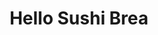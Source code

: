 ---
layout: place
title: Hello Sushi Brea
permalink: /california/placentia/hello-sushi-brea.html
stateAbbr: CA
stateName: California
cityName: Placentia
seo:
  type: restaurant
  links: null
place_id: ChIJ440OB9fV3IARw3_zQ96YwyY
photos:
  - name: >-
      places/ChIJ440OB9fV3IARw3_zQ96YwyY/photos/AeeoHcLCGciD1uXDY8F3AvyOd-aNjmeqtU0WpDAU57YdJQNyIlGfMdwVnD9rPIPDcpC_1X2XRrRbta6rvlyKlQMeFAEcsuCsizvQsPvs3F8rR8DCkC7_3aMFOwHiAI15VXUWDhsRQ3P-TPflOTPY9ORw7QP5Bt8RJZDoiPzhU9zI7XU8n6mWg0JuiuIL_-PHswBh5BNs-GQGTIJ-36bkQxMduFIXklVYtwglgzV1B-4GI5GHOKzHneubsxuXHmrP1wCnfusxXCZEffnbJyZGTgFik1sQ7DWfI9Cv6O6FvAAjJUsHhA
    widthPx: 3000
    heightPx: 4000
    authorAttributions:
      - displayName: Hello Sushi Brea
        uri: https://maps.google.com/maps/contrib/105252254143684675822
        photoUri: >-
          https://lh3.googleusercontent.com/a-/ALV-UjUDh-BRzam3_I0Nfx-KEnIXLMr2rA2hlCv8MZmeka40fTaycpE=s100-p-k-no-mo
    flagContentUri: >-
      https://www.google.com/local/imagery/report/?cb_client=maps_api_places.places_api&image_key=!1e10!2sAF1QipM_IxWeTxQem1BZsSdjKumv0KvdPOB05zZySAQ4&hl=en-US
    googleMapsUri: >-
      https://www.google.com/maps/place//data=!3m4!1e2!3m2!1sAF1QipM_IxWeTxQem1BZsSdjKumv0KvdPOB05zZySAQ4!2e10!4m2!3m1!1s0x80dcd5d7070e8de3:0x26c398de43f37fc3
  - name: >-
      places/ChIJ440OB9fV3IARw3_zQ96YwyY/photos/AeeoHcJf26ZFHN5QeGQWZT2aflIKp7o7wScsWJiNP6S4g4oxyzlrpCRv8E34KrvIFpNOx2vypLA-HFdTuyVGGNVhk4cMWbPhMp5By0H153TxM8G4zBPA01Dp_dZLZ0I8UDo4NvM8zDQYlQfOPJMEC7JyuWc2qBMCAgfbdOS1YgUg1TQmUF_KAji4yMELNeQ9VUnNU1KDDFGfZbrxeEPR3ouAtwAZ7GK4lvsZxV91j23_6L2Jqtp9Uhz5Uo4uvohP_oYhs_u-Y6usQwT0EPB9XtKfuoZiaxeUBH2DQP1o8YGpdPO7MQ
    widthPx: 4000
    heightPx: 2011
    authorAttributions:
      - displayName: Hello Sushi Brea
        uri: https://maps.google.com/maps/contrib/105252254143684675822
        photoUri: >-
          https://lh3.googleusercontent.com/a-/ALV-UjUDh-BRzam3_I0Nfx-KEnIXLMr2rA2hlCv8MZmeka40fTaycpE=s100-p-k-no-mo
    flagContentUri: >-
      https://www.google.com/local/imagery/report/?cb_client=maps_api_places.places_api&image_key=!1e10!2sAF1QipPwKadkx3Loj_BD_gl45ar1lt40wfZu37W4xZlq&hl=en-US
    googleMapsUri: >-
      https://www.google.com/maps/place//data=!3m4!1e2!3m2!1sAF1QipPwKadkx3Loj_BD_gl45ar1lt40wfZu37W4xZlq!2e10!4m2!3m1!1s0x80dcd5d7070e8de3:0x26c398de43f37fc3
  - name: >-
      places/ChIJ440OB9fV3IARw3_zQ96YwyY/photos/AeeoHcI9_QtvFg4r7Dhjt-RMEK4xPymL7LRKPIPYgjmAE-l1QTlbcuH1V7kFrJl0LoL7kh4wBtLCnoMQn-2OyRCYrqb01sD_Lij8AXBb0U6ivk6MgIwnlAgtJ85o_Z2UtP8skcNBH1ytw2S6Wvqh3fbdHQV9luXAPJl2cADG3Ka5-eS1Eyij01IPB6QAqXR5qigPHW5VzhIZ_AkUgyuxrdFMlN0yfd0VbzDaYWRnaih956Ivtb0Gdxm8cpGN-N229v4BJaGOQ9omFY_vOsel18KRoPg-LFWcCNXUehPKpemELB6kQKM3GsBbm9crnMtmcGBdooh5AneVEkzrDTn0VxXcBSStpDRmqV5vn09glOiWIqbH6I4tcpZ4b2guJnex-ne6TOztcw1SniwnFMIFI2pMGuR449yWG0gTdZqpDbwIDMjzqsdD
    widthPx: 4800
    heightPx: 3200
    authorAttributions:
      - displayName: Mr. Eyeball
        uri: https://maps.google.com/maps/contrib/101192717083892578614
        photoUri: >-
          https://lh3.googleusercontent.com/a-/ALV-UjUr4fJu3wDuCucRE0zdhml0UnXgohJAV8tiiHueU7I8tFnff8m5=s100-p-k-no-mo
    flagContentUri: >-
      https://www.google.com/local/imagery/report/?cb_client=maps_api_places.places_api&image_key=!1e10!2sCIHM0ogKEICAgMDIvoaRpgE&hl=en-US
    googleMapsUri: >-
      https://www.google.com/maps/place//data=!3m4!1e2!3m2!1sCIHM0ogKEICAgMDIvoaRpgE!2e10!4m2!3m1!1s0x80dcd5d7070e8de3:0x26c398de43f37fc3
  - name: >-
      places/ChIJ440OB9fV3IARw3_zQ96YwyY/photos/AeeoHcIYVc012spSpKdbdr9U5E8cSzNbV-1D0_uOF_-x0eWgG-HlYV1MN_2dB2HMpbB7gd_UyO_bVrI8H4u6EBS503Rm6dV_yQaLUaJqLX1teLdWvZYhOC2Mwnv2TX-XDQHHtO2Gl0EBHh_wv0LcrLZB3bQDHqDIlaDRiDYyy31fDu9i0N-uTttOilTpbnalN0GwPm9n1rw7M1EtE885QMyXd5Zd9vwtaAnAgdr7oRbjfzYmOYySZ_yhEfG3xhaW4Z-AMstjKRmvJuDpdKiO856f2Dquv0tbH9cN7GQ61saQt6K7yeupkSeOQWBMG-IETAFZFOEOlnr89WgIjNVydd0qiNuU33VQbRcliGdDDppmIBMPEpZxylF6P0ctLAPErC7ZgelNQafxK0U8Cprt8Wuc2g46yFSm6tGiUlt2nK7BEIq3o6cV
    widthPx: 3024
    heightPx: 4032
    authorAttributions:
      - displayName: Jacob Sto Domingo
        uri: https://maps.google.com/maps/contrib/105360272264652828471
        photoUri: >-
          https://lh3.googleusercontent.com/a/ACg8ocLWS8NMjisS34nAfIvwCfEtoau6D6rRZIRDVW2oI61BdujJHw=s100-p-k-no-mo
    flagContentUri: >-
      https://www.google.com/local/imagery/report/?cb_client=maps_api_places.places_api&image_key=!1e10!2sCIHM0ogKEICAgIDr8__roQE&hl=en-US
    googleMapsUri: >-
      https://www.google.com/maps/place//data=!3m4!1e2!3m2!1sCIHM0ogKEICAgIDr8__roQE!2e10!4m2!3m1!1s0x80dcd5d7070e8de3:0x26c398de43f37fc3
  - name: >-
      places/ChIJ440OB9fV3IARw3_zQ96YwyY/photos/AeeoHcKpYCrlxoXobVglqLDVol5V1i_ZkVYzyvh15_ZH_XDPPd4WSsQYFlxbRtsJLg7VbG8JsYen-oQWf3Mw1nCBKuzh6siDxXxS0Z1gB1z_lv95hq8v26gXJdTJau4JMmWLdpxoZaD0tqsQRo8rNoGX1YlDqsN2uhNQemX5RksXWA8EWEpJNnoYuRl8FF3TY_jYg9K1L9TWUF7zvmZYYh7_7FgwzTNMLSKqeHKAfMpxhBlOU8QoaWb-iQxJFW8wg9FTw8J24H_Rky3NIMN0n4vkMou2wzcvoT_YmJFGAJ1gxetqnlbxTf44Eo3aNrSoAt7zuGnU_SvRX3yiik7SsWm0YVh4wQUgSgB1FcAFsyDScJfzQJwpi2LuLcS6ve_0yS0i8T8DeE0xwexu76f-takSJ-bN2ClpxYc1Bsqln8Z_-9_MV742
    widthPx: 3024
    heightPx: 4032
    authorAttributions:
      - displayName: Daniel Fu
        uri: https://maps.google.com/maps/contrib/115167198964465465982
        photoUri: >-
          https://lh3.googleusercontent.com/a-/ALV-UjXKtm5eClLrFvQXT79DE03oIUOGeSTbEFVEhZduNztAmKZPeuWw=s100-p-k-no-mo
    flagContentUri: >-
      https://www.google.com/local/imagery/report/?cb_client=maps_api_places.places_api&image_key=!1e10!2sCIHM0ogKEICAgIDtrfyV_gE&hl=en-US
    googleMapsUri: >-
      https://www.google.com/maps/place//data=!3m4!1e2!3m2!1sCIHM0ogKEICAgIDtrfyV_gE!2e10!4m2!3m1!1s0x80dcd5d7070e8de3:0x26c398de43f37fc3
  - name: >-
      places/ChIJ440OB9fV3IARw3_zQ96YwyY/photos/AeeoHcKPxXKj5nEkNaiTULv6Y9l862JJj4RdjN0qd8VRGM-zJIQfYH8zvnRPGwXzRyj-bKU3HMkNnGaIBaNsAGuyJ5gmMK8UFJt64bmbZwPsSE5Cb_ZL_0UOMyCgUAMx_CSaDFEg6tspQJfn58QgdviS1_4ieg-Y0tHwOZe-XdaSoKbdGbS__km9iWE8V6nKMjFjBGK3YSWR5mGO7Tk2ntRHjr18noSEp5gD39CG6K3gANkT1OpkqolTnctBhK0UiCwvC95Ur7jlFAnlqUHvDSyaZng4eUNw0ODuaXLE_tbAmy2_couzYZe8MsnsFgL7XDZqZyffVEOHIugeUXZsiqQMr6ZSF69vmiF-aNkncfA_Sw7EMLrGTgvA4G8Lm4WxvnbQGlYZQHK_oWenumBlcfW3wEempL4KpZn4_lIOxY1z-R3XFQ
    widthPx: 3472
    heightPx: 1848
    authorAttributions:
      - displayName: Gary Hamamoto
        uri: https://maps.google.com/maps/contrib/117311236004213825189
        photoUri: >-
          https://lh3.googleusercontent.com/a-/ALV-UjU94dvgzxIQFLa4jDSsNCe2cF-GJ0-GvjcopkbRyUsE5TvA3_Q9xA=s100-p-k-no-mo
    flagContentUri: >-
      https://www.google.com/local/imagery/report/?cb_client=maps_api_places.places_api&image_key=!1e10!2sCIHM0ogKEICAgIDT6rDXNQ&hl=en-US
    googleMapsUri: >-
      https://www.google.com/maps/place//data=!3m4!1e2!3m2!1sCIHM0ogKEICAgIDT6rDXNQ!2e10!4m2!3m1!1s0x80dcd5d7070e8de3:0x26c398de43f37fc3
  - name: >-
      places/ChIJ440OB9fV3IARw3_zQ96YwyY/photos/AeeoHcKBWeRxvJsJGw_-pEOJ3uMmr6EG9oUWpwhDzKFRmATH_zmKL9-gqocxNdSlatLc1f2DhxsOTakX5gqYY9VLNEgEaWeRS3Pot4pZoqRYP6oiMlN6bnkDiUOdk_SO6XvAYX0oKQqcCub7DRGkSi77XlrUKrhlR22x8-ZnAnGod9xVhJ4dnEkWvTtbeChwSqpQcI3L5hc3fIrNQuIepQJL9Obsg8WB0xhLUBoDhdinmFD2E3CI4hipZ70rCy6Y3s_mrK7klUqSGqgK4B1V-8F3dyf4Ld1VwbakzTZrON0HFMWSoRWWI8szZh8wfddliYw5KFi3Fs59JUUWOP0VlbE2AAqnKvyjfwM8FeMBKPZZcdPtXTlToQ0Au_HmZ5A0n_0ehz0G_8cNlpl7V-CZ43nfqIAIBzeJ1IbrSAKyDdBKdEVovPDC17FLaEAkypeDmniB
    widthPx: 1800
    heightPx: 4000
    authorAttributions:
      - displayName: Gman G
        uri: https://maps.google.com/maps/contrib/101724625645990115909
        photoUri: >-
          https://lh3.googleusercontent.com/a-/ALV-UjVmfSD7c2EjG1iMr_I6nA8nGZkBBqbBJKaFHclY3hAkQKG7f0-L=s100-p-k-no-mo
    flagContentUri: >-
      https://www.google.com/local/imagery/report/?cb_client=maps_api_places.places_api&image_key=!1e10!2sCIABIhADyc5U1jtCKWfILnMABS4U&hl=en-US
    googleMapsUri: >-
      https://www.google.com/maps/place//data=!3m4!1e2!3m2!1sCIABIhADyc5U1jtCKWfILnMABS4U!2e10!4m2!3m1!1s0x80dcd5d7070e8de3:0x26c398de43f37fc3
  - name: >-
      places/ChIJ440OB9fV3IARw3_zQ96YwyY/photos/AeeoHcJx-w35wCZZx57qiOTNO84ZltxrvASHDioZXyXdIXdM612eGwUcZjx9YQNf0d9zECDYXq6d3Un_FkRWM0G_8lIIyy0i07bZTT3LUxiCNDTKBSCn2z-Gbxp0__Yp_mD1e3YMTg9tSkxETGMEOgxnpy_gk9AH6toMZPsODYQZkiVxofU1IC0HqolVz10ftH-5IvgHQzCek7dyFogyA52YjM3BmU2L1DJaESFTJE_l4dT-hJNtao8aO80zOGqBnJd7sAtEmUpDza827_iSMoMb_QDk4thrU33Rhv6-Dh--2p_3Kksah0jsEef4HgOjNAYAs7Exq_u-68t_sgHdBQcPePSUcwOHAF_7x5ARi7dfLQpmxVEz4g6Z3FztacE1wcymJyZSHLeItsaShqEw6pBESTofl_rC9OEhPn-Zyo2cSBD_Tg
    widthPx: 3000
    heightPx: 4000
    authorAttributions:
      - displayName: Em Liu
        uri: https://maps.google.com/maps/contrib/107523643923041594431
        photoUri: >-
          https://lh3.googleusercontent.com/a/ACg8ocKNJ-JUQSvfrneq2MGlcbvrTTPV_Qn34KXT-xSLwAnCGvkxd0Mm=s100-p-k-no-mo
    flagContentUri: >-
      https://www.google.com/local/imagery/report/?cb_client=maps_api_places.places_api&image_key=!1e10!2sCIHM0ogKEICAgICJnp_4Rg&hl=en-US
    googleMapsUri: >-
      https://www.google.com/maps/place//data=!3m4!1e2!3m2!1sCIHM0ogKEICAgICJnp_4Rg!2e10!4m2!3m1!1s0x80dcd5d7070e8de3:0x26c398de43f37fc3
  - name: >-
      places/ChIJ440OB9fV3IARw3_zQ96YwyY/photos/AeeoHcJdrvaaWmQRXRt4VsIyxf1aHdP3h8eALwhq8bsdh3oj4hf4zF0pV5ALkkUjMKLZ6SsoCdAHOXDJoWF52ZTUR7AV0rhPCtSQFcH_nZY9bVXOM3NKGk4tJMQ1a2K81Ltku_SWvHvPEslIs_PJDkuPoRa-jWBbOskgdo1AOpO5T2Oern9ie5P5WOI875T7nfbRCvztXwOLpXVoZxDl7xE1A4UyhWZgEEZerDn3-DU2l1Yeezn1TTP9tll34GIdY9C9gkJ4vU6MLk8ISjiNO7Y9EL4al-BMEnR-VXGJPM92InQCCTEJYKoufjlvss1jyWuPj1Rfg-Llb6TtTz-gojaFjiNaM1nmfOqBfghaang3-w_ebVu0QTiDqet54TuwPwwLUFLtueNWB2N4PTnZJV8EgJ86z7SBoG1_UtfoBK4ACknvIbWu
    widthPx: 3000
    heightPx: 4000
    authorAttributions:
      - displayName: Em Liu
        uri: https://maps.google.com/maps/contrib/107523643923041594431
        photoUri: >-
          https://lh3.googleusercontent.com/a/ACg8ocKNJ-JUQSvfrneq2MGlcbvrTTPV_Qn34KXT-xSLwAnCGvkxd0Mm=s100-p-k-no-mo
    flagContentUri: >-
      https://www.google.com/local/imagery/report/?cb_client=maps_api_places.places_api&image_key=!1e10!2sCIHM0ogKEICAgICJnp_4xgE&hl=en-US
    googleMapsUri: >-
      https://www.google.com/maps/place//data=!3m4!1e2!3m2!1sCIHM0ogKEICAgICJnp_4xgE!2e10!4m2!3m1!1s0x80dcd5d7070e8de3:0x26c398de43f37fc3
  - name: >-
      places/ChIJ440OB9fV3IARw3_zQ96YwyY/photos/AeeoHcIFT1R1s44YEXmpaJnE-6YAJGVgH2kp-s9KgdMpSiAwqyG8UbURYfobnVRDCldhxVlljyKKJSqKeSpsA_uhcG_rQaWzRpYTxG6Per4tyRTKLWazFqgq4lGawea0mzmf4LyGlEzThKcHdudaumCwVAmtvjddffAdSD8zLzfepD6eNgC_hXvAkavqo2NAY3RdggheuJPX6EdBouyit7RVqwMqkyoHxQLLWWKGQOmGD9exEKk6jwFSHpnIDXBmpVc8kIxVvSUGitcBnLCHK5Bdb8xMpJcfeNcxA5QAYkTSr0RYa7E6D3Z0yYGKugIGHAY7j_Rb2o58qGmr4iYVra8ukpD47PrVhlv1bPvc5SL8xFBukioaGbRkZVdLpPzIlvo0QhHt12s4s0_GVUXnjjyug1oTt87YMGoiUplTvhX7uWzfjODH
    widthPx: 4800
    heightPx: 3200
    authorAttributions:
      - displayName: Mr. Eyeball
        uri: https://maps.google.com/maps/contrib/101192717083892578614
        photoUri: >-
          https://lh3.googleusercontent.com/a-/ALV-UjUr4fJu3wDuCucRE0zdhml0UnXgohJAV8tiiHueU7I8tFnff8m5=s100-p-k-no-mo
    flagContentUri: >-
      https://www.google.com/local/imagery/report/?cb_client=maps_api_places.places_api&image_key=!1e10!2sCIHM0ogKEICAgMDIvoaRxgE&hl=en-US
    googleMapsUri: >-
      https://www.google.com/maps/place//data=!3m4!1e2!3m2!1sCIHM0ogKEICAgMDIvoaRxgE!2e10!4m2!3m1!1s0x80dcd5d7070e8de3:0x26c398de43f37fc3
address: 1041 E Imperial Hwy, Placentia, CA 92870, USA
street: 1041 E Imperial Hwy
city: Placentia
state: CA
zip: '92870'
country: USA
neighborhood: null
latitude: '33.906296'
longitude: '-117.844502'
accessibility_options:
  wheelchairAccessibleParking: true
  wheelchairAccessibleEntrance: true
  wheelchairAccessibleRestroom: true
  wheelchairAccessibleSeating: true
business_status: OPERATIONAL
name: Hello Sushi Brea
google_maps_links:
  directionsUri: >-
    https://www.google.com/maps/dir//''/data=!4m7!4m6!1m1!4e2!1m2!1m1!1s0x80dcd5d7070e8de3:0x26c398de43f37fc3!3e0
  placeUri: https://maps.google.com/?cid=2793244274290032579
  writeAReviewUri: >-
    https://www.google.com/maps/place//data=!4m3!3m2!1s0x80dcd5d7070e8de3:0x26c398de43f37fc3!12e1
  reviewsUri: >-
    https://www.google.com/maps/place//data=!4m4!3m3!1s0x80dcd5d7070e8de3:0x26c398de43f37fc3!9m1!1b1
  photosUri: >-
    https://www.google.com/maps/place//data=!4m3!3m2!1s0x80dcd5d7070e8de3:0x26c398de43f37fc3!10e5
primary_type: Japanese Restaurant
opening_hours:
  regular: null
  current: null
secondary_opening_hours:
  regular:
    weekdayDescriptions: null
    type: null
  current:
    weekdayDescriptions: null
    type: null
phone: null
price_level: null
price_range: null
rating: null
rating_count: 0
website: null
description: >-
  Discover Hello Sushi Brea in Placentia, California$$$Hello Sushi Brea in
  Placentia, California, stands out as a cozy and contemporary spot for Japanese
  dining, featuring a premium all-you-can-eat menu that highlights fresh sushi
  options. This inviting restaurant combines modern ambiance with a wide
  selection of flavorful rolls and dishes, making it an ideal choice for those
  exploring sushi places nearby. Accessibility features like wheelchair-friendly
  parking and seating add to its appeal, ensuring a comfortable experience for
  all visitors. Whether you're in the mood for top-rated sushi or simply seeking
  a relaxed meal, the variety and quality here make it a go-to option for
  Japanese cuisine enthusiasts.
generative_summary: >-
  Discover Hello Sushi Brea in Placentia, California$$$Hello Sushi Brea in
  Placentia, California, stands out as a cozy and contemporary spot for Japanese
  dining, featuring a premium all-you-can-eat menu that highlights fresh sushi
  options. This inviting restaurant combines modern ambiance with a wide
  selection of flavorful rolls and dishes, making it an ideal choice for those
  exploring sushi places nearby. Accessibility features like wheelchair-friendly
  parking and seating add to its appeal, ensuring a comfortable experience for
  all visitors. Whether you're in the mood for top-rated sushi or simply seeking
  a relaxed meal, the variety and quality here make it a go-to option for
  Japanese cuisine enthusiasts.
generative_disclosure: Summarized by AI using the Grok-3-Mini model.
reviews: null
review_summary: >-
  What Guests Are Saying About Hello Sushi Brea$$$Folks often praise this spot
  for its tasty all-you-can-eat sushi selection, packed with fresh and diverse
  choices that keep diners coming back. Many highlight the helpful and attentive
  service that makes every visit feel welcoming and enjoyable. The clean
  atmosphere adds to the overall charm, creating a pleasant setting for casual
  meals, though it can get lively during peak times. Overall, it's a solid pick
  for anyone hunting for quality Japanese eats, with feedback leaning positive
  on the freshness and variety. If you're on the hunt for great sushi options,
  this place delivers a satisfying experience worth trying.
review_disclosure: Summarized by AI using the Grok-3-Mini model.
parking_options: null
payment_options: null
allow_dogs: null
curbside_pickup: null
delivery: null
dine_in: null
good_for_children: null
good_for_groups: null
good_for_sports: null
live_music: null
menu_for_children: null
outdoor_seating: null
reservable: null
restroom: null
serves_beer: null
serves_breakfast: null
serves_brunch: null
serves_cocktails: null
serves_coffee: null
serves_dinner: null
serves_dessert: null
serves_lunch: null
serves_vegetarian_food: null
serves_wine: null
takeout: null
update_category: pro
places_description: null

---